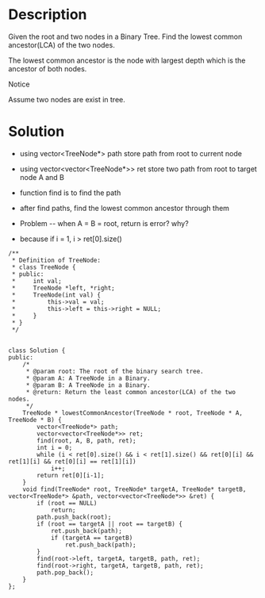# Description

Given the root and two nodes in a Binary Tree. Find the lowest common ancestor(LCA) of the two nodes.

The lowest common ancestor is the node with largest depth which is the ancestor of both nodes.

 Notice

Assume two nodes are exist in tree.

# Solution

- using vector<TreeNode*> path store path from root to current node
- using vector<vector<TreeNode*>> ret store two path from root to target node A and B
- function find is to find the path
- after find paths, find the lowest common ancestor through them

- Problem -- when A = B = root, return is error? why?
- because if i = 1, i > ret[0].size()

```
/**
 * Definition of TreeNode:
 * class TreeNode {
 * public:
 *     int val;
 *     TreeNode *left, *right;
 *     TreeNode(int val) {
 *         this->val = val;
 *         this->left = this->right = NULL;
 *     }
 * }
 */


class Solution {
public:
    /*
     * @param root: The root of the binary search tree.
     * @param A: A TreeNode in a Binary.
     * @param B: A TreeNode in a Binary.
     * @return: Return the least common ancestor(LCA) of the two nodes.
     */
    TreeNode * lowestCommonAncestor(TreeNode * root, TreeNode * A, TreeNode * B) {
        vector<TreeNode*> path;
        vector<vector<TreeNode*>> ret;
        find(root, A, B, path, ret);
        int i = 0;
        while (i < ret[0].size() && i < ret[1].size() && ret[0][i] && ret[1][i] && ret[0][i] == ret[1][i])
            i++;
        return ret[0][i-1];
    }
    void find(TreeNode* root, TreeNode* targetA, TreeNode* targetB, vector<TreeNode*> &path, vector<vector<TreeNode*>> &ret) {
        if (root == NULL)
            return;
        path.push_back(root);
        if (root == targetA || root == targetB) {
            ret.push_back(path);
            if (targetA == targetB)
                ret.push_back(path);
        }
        find(root->left, targetA, targetB, path, ret);
        find(root->right, targetA, targetB, path, ret);
        path.pop_back();
    }
};
```
